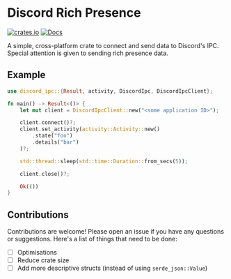 # Discord Rich Presence
[![crates.io](https://img.shields.io/crates/v/discord-rich-presence.svg)](https://crates.io/crates/discord-ipc-rp)
[![Docs](https://docs.rs/discord-rich-presence/badge.svg?version=0.2.3)](https://docs.rs/discord-ipc-rp)


A simple, cross-platform crate to connect and send data to Discord's IPC. Special attention is given to sending rich presence data.

## Example
```rust
use discord_ipc::{Result, activity, DiscordIpc, DiscordIpcClient};

fn main() -> Result<()> {
    let mut client = DiscordIpcClient::new("<some application ID>");

    client.connect()?;
    client.set_activity(activity::Activity::new()
        .state("foo")
        .details("bar")
    )?;

    std::thread::sleep(std::time::Duration::from_secs(5));

    client.close()?;

    Ok(())
}
```

## Contributions

Contributions are welcome! Please open an issue if you have any questions or suggestions. Here's a list of things that need to be done:
- [ ] Optimisations
- [ ] Reduce crate size
- [ ] Add more descriptive structs (instead of using `serde_json::Value`)
